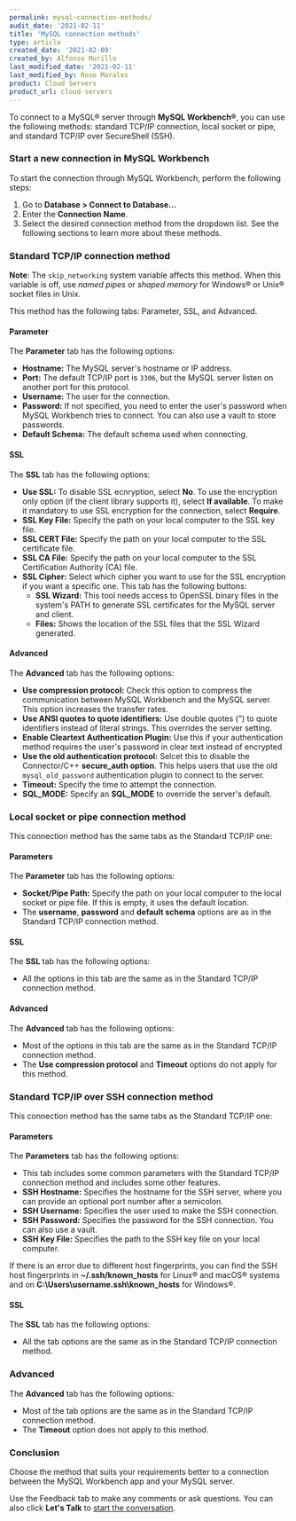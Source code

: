 ```yaml
---
permalink: mysql-connection-methods/
audit_date: '2021-02-11'
title: 'MySQL connection methods'
type: article
created_date: '2021-02-09'
created_by: Alfonso Murillo
last_modified_date: '2021-02-11'
last_modified_by: Rose Morales
product: Cloud Servers
product_url: cloud-servers
---
```


To connect to a MySQL&reg; server through **MySQL Workbench&reg;**, you can use the
following methods: standard TCP/IP connection, local socket or pipe, and
standard TCP/IP over SecureShell (SSH).

### Start a new connection in MySQL Workbench

To start the connection through MySQL Workbench, perform the following steps:

1. Go to **Database > Connect to Database...**
2. Enter the **Connection Name**.
3. Select the desired connection method from the dropdown list. See the following 
   sections to learn more about these methods.

### Standard TCP/IP connection method

**Note**: The `skip_networking` system variable affects this method. When
this variable is off, use *named pipes* or *shaped memory* for Windows&reg; or Unix&reg;
socket files in Unix.

This method has the following tabs: Parameter, SSL, and Advanced.

#### Parameter

The **Parameter** tab has the following options:

- **Hostname:** The MySQL server's hostname or IP address.
- **Port:** The default TCP/IP port is `3306`, but the MySQL server listen on another
  port for this protocol.
- **Username:** The user for the connection.
- **Password:** If not specified, you need to enter the user's password when
  MySQL Workbench tries to connect. You can also use a vault to store passwords.
- **Default Schema:** The default schema used when connecting.

#### SSL

The **SSL** tab has the following options:

- **Use SSL:** To disable SSL ecnryption, select **No**. To use the
  encryption only option (if the client library supports it), select **If available**.
  To make it mandatory to use SSL encryption for the connection, select **Require**.
- **SSL Key File:** Specify the path on your local computer to the SSL key file.
- **SSL CERT File:** Specify the path on your local computer to the SSL certificate file.
- **SSL CA File:** Specify the path on your local computer to the SSL
  Certification Authority (CA) file.
- **SSL Cipher:** Select which cipher you want to use for the SSL encryption if
  you want a specific one. This tab has the following buttons:
   - **SSL Wizard:** This tool needs access to OpenSSL binary files in the system's PATH to
     generate SSL certificates for the MySQL server and client.
   - **Files:** Shows the location of the SSL files that the SSL Wizard generated.

#### Advanced

The **Advanced** tab has the following options:

- **Use compression protocol:** Check this option to compress the communication
    between MySQL Workbench and the MySQL server. This option increases the
    transfer rates.
- **Use ANSI quotes to quote identifiers:** Use double quotes (") to quote
    identifiers instead of literal strings. This overrides the server setting.
- **Enable Cleartext Authentication Plugin:** Use this if your authentication method
    requires the user's password in clear text instead of encrypted
- **Use the old authentication protocol:** Selcet this to disable the Connector/C++
    **secure_auth option**. This helps users that use the old `mysql_old_password`
    authentication plugin to connect to the server.
- **Timeout:** Specify the time to attempt the connection.
- **SQL_MODE:** Specify an **SQL_MODE** to override the server's default.

### Local socket or pipe connection method

This connection method has the same tabs as the Standard TCP/IP one:

#### Parameters

The **Parameter** tab has the following options:

- **Socket/Pipe Path:** Specify the path on your local computer to the local
    socket or pipe file. If this is empty, it uses the default location.
- The **username**, **password** and **default schema** options are as in the Standard
    TCP/IP connection method.

#### SSL

The **SSL** tab has the following options:

- All the options in this tab are the same as in the Standard TCP/IP connection method.

#### Advanced

The **Advanced** tab has the following options:

- Most of the options in this tab are the same as in the Standard TCP/IP
    connection method.
- The **Use compression protocol** and **Timeout** options do not apply for this
    method.

### Standard TCP/IP over SSH connection method

This connection method has the same tabs as the Standard TCP/IP one:

#### Parameters

The **Parameters** tab has the following options:

- This tab includes some common parameters with the Standard TCP/IP connection
    method and includes some other features.
- **SSH Hostname:** Specifies the hostname for the SSH server, where you can
    provide an optional port number after a semicolon.
- **SSH Username:** Specifies the user used to make the SSH connection.
- **SSH Password:** Specifies the password for the SSH connection. You can 
    also use a vault.
- **SSH Key File:** Specifies the path to the SSH key file on your local computer.

If there is an error due to different host fingerprints, you can
find the SSH host fingerprints in **~/.ssh/known_hosts** for Linux&reg; and macOS&reg;
systems and on **C:\Users\username\.ssh\known_hosts** for Windows&reg;.

#### SSL

The **SSL** tab has the following options:

- All the tab options are the same as in the Standard TCP/IP
    connection method.

### Advanced

The **Advanced** tab has the following options:

- Most of the tab options are the same as in the Standard TCP/IP
    connection method.
- The **Timeout** option does not apply to this method.

### Conclusion

Choose the method that suits your requirements better to a connection between the
MySQL Workbench app and your MySQL server.

Use the Feedback tab to make any comments or ask questions. You can also click
**Let's Talk** to [start the conversation](https://www.rackspace.com/). 
